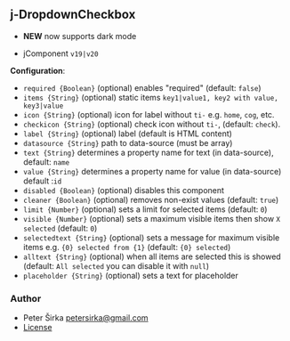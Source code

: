 ## j-DropdownCheckbox

- __NEW__ now supports dark mode

- jComponent `v19|v20`

__Configuration__:

- `required {Boolean}` (optional) enables "required" (default: `false`)
- `items {String}` (optional) static items `key1|value1, key2 with value, key3|value`
- `icon {String}` (optional) icon for label without `ti-` e.g. `home`, `cog`, etc.
- `checkicon {String}` (optional) check icon without `ti-`, (default: `check`).
- `label {String}` (optional) label (default is HTML content)
- `datasource {String}` path to data-source (must be array)
- `text {String}` determines a property name for text (in data-source), default: `name`
- `value {String}` determines a property name for value (in data-source) default :`id`
- `disabled {Boolean}` (optional) disables this component
- `cleaner {Boolean}` (optional) removes non-exist values (default: `true`)
- `limit {Number}` (optional) sets a limit for selected items (default: `0`)
- `visible {Number}` (optional) sets a maximum visible items then show `X selected` (default: `0`)
- `selectedtext {String}` (optional) sets a message for maximum visible items e.g. `{0} selected from {1}` (default: `{0} selected`)
- `alltext {String}` (optional) when all items are selected this is showed (default: `All selected` you can disable it with `null`)
- `placeholder {String}` (optional) sets a text for placeholder

### Author

- Peter Širka <petersirka@gmail.com>
- [License](https://www.totaljs.com/license/)